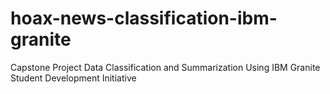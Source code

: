 # hoax-news-classification-ibm-granite
Capstone Project  Data Classification and Summarization Using IBM Granite  Student Development Initiative
